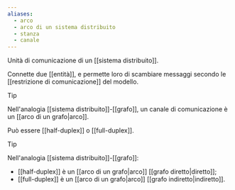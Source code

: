 ```yaml
---
aliases:
  - arco
  - arco di un sistema distribuito
  - stanza
  - canale
---
```

Unità di comunicazione di un [[sistema distribuito]].

Connette due [[entità]], e permette loro di scambiare messaggi secondo le [[restrizione di comunicazione]] del modello.

> [!TIP]
> Nell'analogia [[sistema distribuito]]-[[grafo]], un canale di comunicazione è un [[arco di un grafo|arco]].

Può essere [[half-duplex]] o [[full-duplex]].

> [!TIP]
> Nell'analogia [[sistema distribuito]]-[[grafo]]:
> - [[half-duplex]] è un [[arco di un grafo|arco]] [[grafo diretto|diretto]];
> - [[full-duplex]] è un [[arco di un grafo|arco]] [[grafo indiretto|indiretto]].
